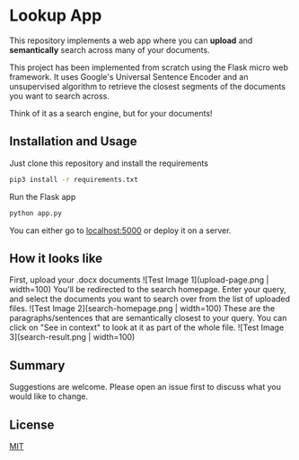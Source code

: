 # Lookup App

This repository implements a web app where you can **upload** and **semantically** search across many of your documents.

This project has been implemented from scratch using the Flask micro web framework. It uses Google's Universal Sentence Encoder and an unsupervised algorithm to retrieve the closest segments of the documents you want to search across.

Think of it as a search engine, but for your documents!

## Installation and Usage

Just clone this repository and install the requirements

```bash
pip3 install -r requirements.txt
```
Run the Flask app
```bash
python app.py
```
You can either go to [localhost:5000](http://localhost:5000/) or deploy it on a server.

## How it looks like
First, upload your .docx documents
![Test Image 1](upload-page.png | width=100)
You'll be redirected to the search homepage. Enter your query, and select the documents you want to search over from the list of uploaded files.
![Test Image 2](search-homepage.png | width=100)
These are the paragraphs/sentences that are semantically closest to your query. You can click on "See in context" to look at it as part of the whole file.
![Test Image 3](search-result.png | width=100)

## Summary
Suggestions are welcome. Please open an issue first to discuss what you would like to change.

## License
[MIT](https://choosealicense.com/licenses/mit/)
